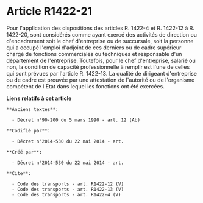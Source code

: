 # Article R1422-21

Pour l'application des dispositions des articles R. 1422-4 et R. 1422-12 à R. 1422-20, sont considérés comme ayant exercé des
activités de direction ou d'encadrement soit le chef d'entreprise ou de succursale, soit la personne qui a occupé l'emploi
d'adjoint de ces derniers ou de cadre supérieur chargé de fonctions commerciales ou techniques et responsable d'un
département de l'entreprise. Toutefois, pour le chef d'entreprise, salarié ou non, la condition de capacité professionnelle à
remplir est l'une de celles qui sont prévues par l'article R. 1422-13. La qualité de dirigeant d'entreprise ou de cadre est
prouvée par une attestation de l'autorité ou de l'organisme compétent de l'Etat dans lequel les fonctions ont été exercées.

**Liens relatifs à cet article**

	**Anciens textes**:

	  - Décret n°90-200 du 5 mars 1990 - art. 12 (Ab)

	**Codifié par**:

	  - Décret n°2014-530 du 22 mai 2014 - art.

	**Créé par**:

	  - Décret n°2014-530 du 22 mai 2014 - art.

	**Cite**:

	  - Code des transports - art. R1422-12 (V)
	  - Code des transports - art. R1422-13 (V)
	  - Code des transports - art. R1422-4 (V)
